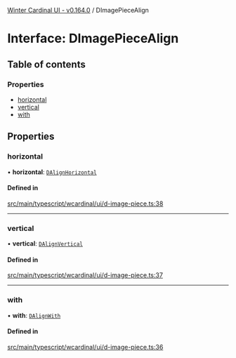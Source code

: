[Winter Cardinal UI - v0.164.0](../index.md) / DImagePieceAlign

# Interface: DImagePieceAlign

## Table of contents

### Properties

- [horizontal](DImagePieceAlign.md#horizontal)
- [vertical](DImagePieceAlign.md#vertical)
- [with](DImagePieceAlign.md#with)

## Properties

### horizontal

• **horizontal**: [`DAlignHorizontal`](../index.md#dalignhorizontal)

#### Defined in

[src/main/typescript/wcardinal/ui/d-image-piece.ts:38](https://github.com/winter-cardinal/winter-cardinal-ui/blob/v0.164.0/src/main/typescript/wcardinal/ui/d-image-piece.ts#L38)

___

### vertical

• **vertical**: [`DAlignVertical`](../index.md#dalignvertical)

#### Defined in

[src/main/typescript/wcardinal/ui/d-image-piece.ts:37](https://github.com/winter-cardinal/winter-cardinal-ui/blob/v0.164.0/src/main/typescript/wcardinal/ui/d-image-piece.ts#L37)

___

### with

• **with**: [`DAlignWith`](../index.md#dalignwith)

#### Defined in

[src/main/typescript/wcardinal/ui/d-image-piece.ts:36](https://github.com/winter-cardinal/winter-cardinal-ui/blob/v0.164.0/src/main/typescript/wcardinal/ui/d-image-piece.ts#L36)
